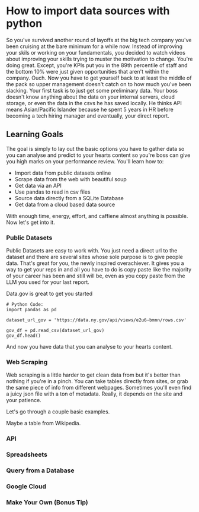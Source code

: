 # How to import data sources with python

So you've survived another round of layoffs at the big tech company you've been cruising at the bare minimum for a while now. 
Instead of improving your skils or working on your fundamentals, you decided to watch videos about improving your skills trying to muster the motivation to change. 
You're doing great. Except, you're KPIs put you in the 89th percentile of staff and the bottom 10% were just given opportunities that aren't within the company. Ouch.
Now you have to get yourself back to at least the middle of the pack so upper management doesn't catch on to how much you've been slacking.
Your first task is to just get some preliminary data. Your boss doesn't know anything about the data on your internal servers, cloud storage, or even the data in the csvs he has saved locally.
He thinks API means Asian/Pacific Islander because he spent 5 years in HR before becoming a tech hiring manager and eventually, your direct report.


## Learning Goals

The goal is simply to lay out the basic options you have to gather data so you can analyse and predict to your hearts content so you're boss can give you high marks on your performance review.
You'll learn how to:

- Import data from public datasets online
- Scrape data from the web with beautiful soup
- Get data via an API
- Use pandas to read in csv files
- Source data directly from a SQLite Database
- Get data from a cloud based data source

With enough time, energy, effort, and caffiene almost anything is possible. Now let's get into it.

### Public Datasets

Public Datasets are easy to work with. You just need a direct url to the dataset and there are several sites whose sole purpose is to give people data. That's great for you, the newly inspired overachiever. It gives you a way to get your reps in and all you have to do is copy paste like the majority of your career has been and still will be, even as you copy paste from the LLM you used for your last report.

Data.gov is great to get you started

```
# Python Code:
import pandas as pd

dataset_url_gov = 'https://data.ny.gov/api/views/e2u6-bmnn/rows.csv'

gov_df = pd.read_csv(dataset_url_gov)
gov_df.head()
```
And now you have data that you can analyse to your hearts content.

### Web Scraping

Web scraping is a little harder to get clean data from but it's better than nothing if you're in a pinch. You can take tables directly from sites, or grab the same piece of info from different webpages. Sometimes you'll even find a juicy json file with a ton of metadata. Really, it depends on the site and your patience.

Let's go through a couple basic examples.

Maybe a table from Wikipedia.

### API
### Spreadsheets
### Query from a Database
### Google Cloud
### Make Your Own (Bonus Tip) 
